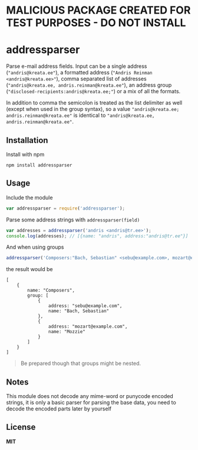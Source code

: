 # MALICIOUS PACKAGE CREATED FOR TEST PURPOSES - DO NOT INSTALL
# addressparser

Parse e-mail address fields. Input can be a single address (`"andris@kreata.ee"`), a formatted address (`"Andris Reinman <andris@kreata.ee>"`), comma separated list of addresses (`"andris@kreata.ee, andris.reinman@kreata.ee"`), an address group (`"disclosed-recipients:andris@kreata.ee;"`) or a mix of all the formats.

In addition to comma the semicolon is treated as the list delimiter as well (except when used in the group syntax), so a value `"andris@kreata.ee; andris.reinman@kreata.ee"` is identical to `"andris@kreata.ee, andris.reinman@kreata.ee"`.

## Installation

Install with npm

```
npm install addressparser
```

## Usage

Include the module

```javascript
var addressparser = require('addressparser');
```

Parse some address strings with `addressparser(field)`

```javascript
var addresses = addressparser('andris <andris@tr.ee>');
console.log(addresses); // [{name: "andris", address:"andris@tr.ee"}]
```

And when using groups

```javascript
addressparser('Composers:"Bach, Sebastian" <sebu@example.com>, mozart@example.com (Mozzie);');
```

the result would be

```
[
    {
        name: "Composers",
        group: [
            {
                address: "sebu@example.com",
                name: "Bach, Sebastian"
            },
            {
                address: "mozart@example.com",
                name: "Mozzie"
            }
        ]
    }
]
```

> Be prepared though that groups might be nested.

## Notes

This module does not decode any mime-word or punycode encoded strings, it is only a basic parser for parsing the base data, you need to decode the encoded parts later by yourself

## License

**MIT**